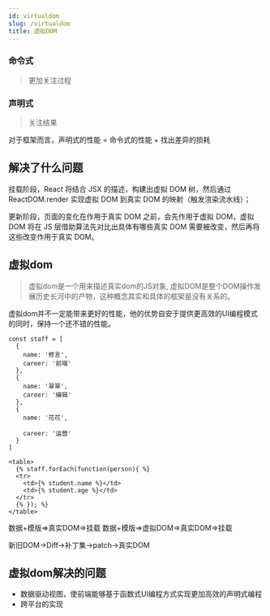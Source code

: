```yaml
---
id: virtualdom
slug: /virtualdom
title: 虚拟DOM
---
```


### 命令式
> 更加关注过程

### 声明式
> 关注结果

对于框架而言，声明式的性能 = 命令式的性能 + 找出差异的损耗


## 解决了什么问题
挂载阶段，React 将结合 JSX 的描述，构建出虚拟 DOM 树，然后通过 ReactDOM.render 实现虚拟 DOM 到真实 DOM 的映射（触发渲染流水线）；

更新阶段，页面的变化在作用于真实 DOM 之前，会先作用于虚拟 DOM，虚拟 DOM 将在 JS 层借助算法先对比出具体有哪些真实 DOM 需要被改变，然后再将这些改变作用于真实 DOM。

## 虚拟dom
> 虚拟dom是一个用来描述真实dom的JS对象,  虚拟DOM是整个DOM操作发展历史长河中的产物，这种概念其实和具体的框架是没有关系的。

虚拟dom并不一定能带来更好的性能，他的优势自安于提供更高效的UI编程模式的同时，保持一个还不错的性能。


```
const staff = [
  {
    name: '修言',
    career: '前端'
  },
  {
    name: '翠翠',
    career: '编辑'
  },
  {
    name: '花花',

    career: '运营' 
  }
]

<table>
  {% staff.forEach(function(person){ %}
  <tr>
    <td>{% student.name %}</td>
    <td>{% student.age %}</td>
  </tr>
  {% }); %}
</table>

```
数据+模版=>真实DOM=>挂载
数据+模版=>虚拟DOM=>真实DOM=>挂载

新旧DOM->Diff->补丁集->patch->真实DOM

## 虚拟dom解决的问题
* 数据驱动视图，使前端能够基于函数式UI编程方式实现更加高效的声明式编程
* 跨平台的实现
